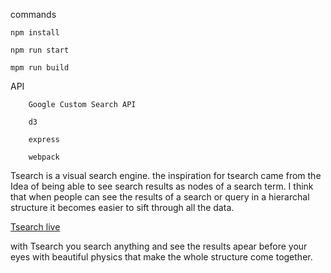 commands

    npm install
    
    npm run start
    
    mpm run build

API

        Google Custom Search API
        
        d3
            
        express
        
        webpack
        
        
Tsearch is a visual search engine. 
the inspiration for tsearch came from the Idea of being able to see search results as nodes of a search term.
I think that when people can see the results of a search or query in a hierarchal structure it becomes easier to sift through all the data.

[Tsearch live](./photos/Tsearch.png)

with Tsearch you search anything and see the results apear before your eyes with beautiful physics that make the whole structure come together.



